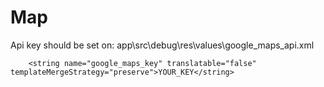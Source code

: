 # Map
Api key should be set on: app\src\debug\res\values\google_maps_api.xml
```
    <string name="google_maps_key" translatable="false" templateMergeStrategy="preserve">YOUR_KEY</string>
```
